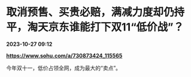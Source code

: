 # 取消预售、买贵必赔，满减力度却仍持平，淘天京东谁能打下双11“低价战”？

**2023-10-27 09:12**

**https://www.sohu.com/a/730873424_115565**

今年双十一，低价占领全网，成为最大的“卖点”。